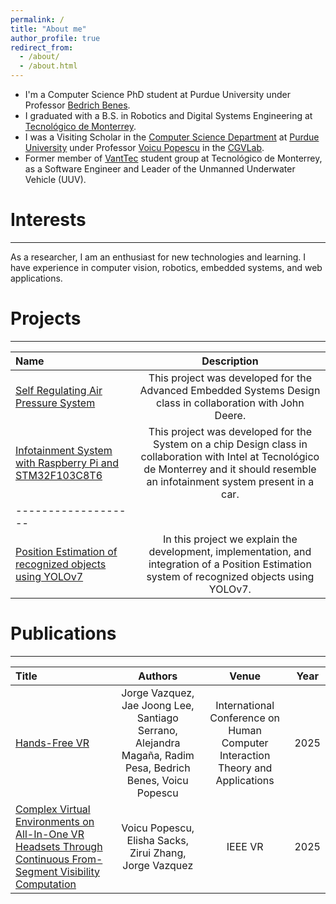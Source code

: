 ```yaml
---
permalink: /
title: "About me"
author_profile: true
redirect_from: 
  - /about/
  - /about.html
---
```

  * I'm a Computer Science PhD student at Purdue University under Professor [Bedrich Benes](https://cs.purdue.edu/homes/bbenes/).
  * I graduated with a B.S. in Robotics and Digital Systems Engineering at [Tecnológico de Monterrey](https://tec.mx/es). 
  * I was a Visiting Scholar in the [Computer Science Department](https://www.cs.purdue.edu/) at [Purdue University](https://www.purdue.edu/) under Professor [Voicu Popescu](https://www.cs.purdue.edu/homes/popescu/) in the [CGVLab](https://www.cs.purdue.edu/cgvlab/www/).
  * Former member of [VantTec](https://www.instagram.com/vanttec/) student group at Tecnológico de Monterrey, as a Software Engineer and Leader of the Unmanned Underwater Vehicle (UUV). 


# Interests
----------

As a researcher, I am an enthusiast for new technologies and learning. I have experience in computer vision, robotics, embedded systems, and web applications.

# Projects
------

| Name | Description |
|:--------|:-------:|
| [Self Regulating Air Pressure System](https://github.com/JorgeAskur/Self-Regulating-Air-Pressure-System) | This project was developed for the Advanced Embedded Systems Design class in collaboration with John Deere.   |
| [Infotainment System with Raspberry Pi and STM32F103C8T6](https://github.com/JorgeAskur/RPi-Infotainment-System)  | This project was developed for the System on a chip Design class in collaboration with Intel at Tecnológico de Monterrey and it should resemble an infotainment system present in a car.   |
|-------------------|
| [Position Estimation of recognized objects using YOLOv7](https://github.com/JorgeAskur/PinholeCamera)  | In this project we explain the development, implementation, and integration of a Position Estimation system of recognized objects using YOLOv7.   |

# Publications
----------

| Title | Authors | Venue | Year |
|:--------|:-------:|:-------:|:-------:|
| [Hands-Free VR](https://arxiv.org/abs/2402.15083) | Jorge Vazquez, Jae Joong Lee, Santiago Serrano, Alejandra Magaña, Radim Pesa, Bedrich Benes, Voicu Popescu | International Conference on Human Computer Interaction Theory and Applications | 2025
| [Complex Virtual Environments on All-In-One VR Headsets Through Continuous From-Segment Visibility Computation](https://www.cs.purdue.edu/xrlab/assets/pdf/cr_ready_1D_Visibility_VR_2025.pdf) | Voicu Popescu, Elisha Sacks, Zirui Zhang, Jorge Vazquez | IEEE VR | 2025
